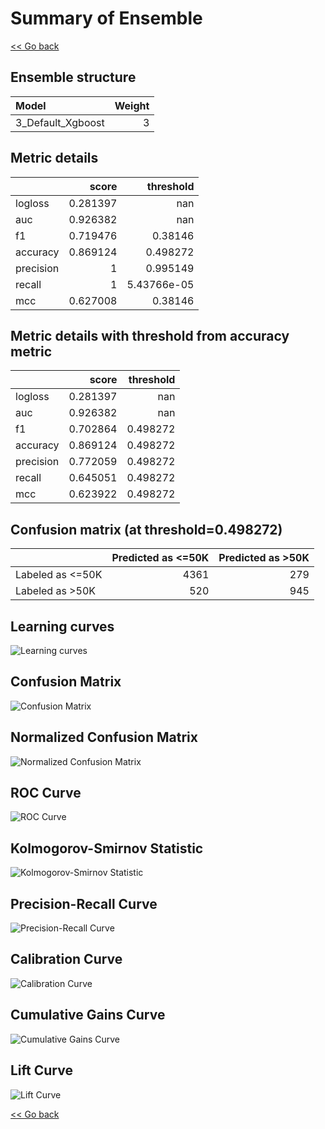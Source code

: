 # Summary of Ensemble

[<< Go back](../README.md)


## Ensemble structure
| Model             |   Weight |
|:------------------|---------:|
| 3_Default_Xgboost |        3 |

## Metric details
|           |    score |     threshold |
|:----------|---------:|--------------:|
| logloss   | 0.281397 | nan           |
| auc       | 0.926382 | nan           |
| f1        | 0.719476 |   0.38146     |
| accuracy  | 0.869124 |   0.498272    |
| precision | 1        |   0.995149    |
| recall    | 1        |   5.43766e-05 |
| mcc       | 0.627008 |   0.38146     |


## Metric details with threshold from accuracy metric
|           |    score |   threshold |
|:----------|---------:|------------:|
| logloss   | 0.281397 |  nan        |
| auc       | 0.926382 |  nan        |
| f1        | 0.702864 |    0.498272 |
| accuracy  | 0.869124 |    0.498272 |
| precision | 0.772059 |    0.498272 |
| recall    | 0.645051 |    0.498272 |
| mcc       | 0.623922 |    0.498272 |


## Confusion matrix (at threshold=0.498272)
|                  |   Predicted as <=50K |   Predicted as >50K |
|:-----------------|---------------------:|--------------------:|
| Labeled as <=50K |                 4361 |                 279 |
| Labeled as >50K  |                  520 |                 945 |

## Learning curves
![Learning curves](learning_curves.png)
## Confusion Matrix

![Confusion Matrix](confusion_matrix.png)


## Normalized Confusion Matrix

![Normalized Confusion Matrix](confusion_matrix_normalized.png)


## ROC Curve

![ROC Curve](roc_curve.png)


## Kolmogorov-Smirnov Statistic

![Kolmogorov-Smirnov Statistic](ks_statistic.png)


## Precision-Recall Curve

![Precision-Recall Curve](precision_recall_curve.png)


## Calibration Curve

![Calibration Curve](calibration_curve_curve.png)


## Cumulative Gains Curve

![Cumulative Gains Curve](cumulative_gains_curve.png)


## Lift Curve

![Lift Curve](lift_curve.png)



[<< Go back](../README.md)
